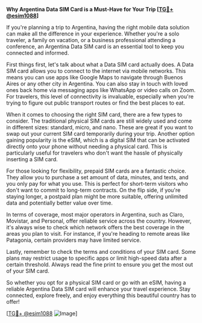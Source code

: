 **Why Argentina Data SIM Card is a Must-Have for Your Trip [[TG💪+ @esim1088](https://t.me/s/esim1088)]**

If you're planning a trip to Argentina, having the right mobile data solution can make all the difference in your experience. Whether you're a solo traveler, a family on vacation, or a business professional attending a conference, an Argentina Data SIM card is an essential tool to keep you connected and informed.

First things first, let's talk about what a Data SIM card actually does. A Data SIM card allows you to connect to the internet via mobile networks. This means you can use apps like Google Maps to navigate through Buenos Aires or any other city in Argentina. You can also stay in touch with loved ones back home via messaging apps like WhatsApp or video calls on Zoom. For travelers, this level of connectivity is invaluable, especially when you're trying to figure out public transport routes or find the best places to eat.

When it comes to choosing the right SIM card, there are a few types to consider. The traditional physical SIM cards are still widely used and come in different sizes: standard, micro, and nano. These are great if you want to swap out your current SIM card temporarily during your trip. Another option gaining popularity is the eSIM, which is a digital SIM that can be activated directly onto your phone without needing a physical card. This is particularly useful for travelers who don't want the hassle of physically inserting a SIM card.

For those looking for flexibility, prepaid SIM cards are a fantastic choice. They allow you to purchase a set amount of data, minutes, and texts, and you only pay for what you use. This is perfect for short-term visitors who don't want to commit to long-term contracts. On the flip side, if you're staying longer, a postpaid plan might be more suitable, offering unlimited data and potentially better value over time.

In terms of coverage, most major operators in Argentina, such as Claro, Movistar, and Personal, offer reliable service across the country. However, it's always wise to check which network offers the best coverage in the areas you plan to visit. For instance, if you're heading to remote areas like Patagonia, certain providers may have limited service.

Lastly, remember to check the terms and conditions of your SIM card. Some plans may restrict usage to specific apps or limit high-speed data after a certain threshold. Always read the fine print to ensure you get the most out of your SIM card.

So whether you opt for a physical SIM card or go with an eSIM, having a reliable Argentina Data SIM card will enhance your travel experience. Stay connected, explore freely, and enjoy everything this beautiful country has to offer!

[[TG💪+ @esim1088](https://t.me/s/esim1088) ![Image](https://i.postimg.cc/Y0z9fWf4/image.png)]